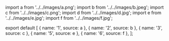 import a from '../../images/a.png';
import b from '../../images/b.jpeg';
import c from '../../images/c.png';
import d from '../../images/d.jpg';
import e from '../../images/e.jpg';
import f from '../../images/f.jpg';


export default [
  { name: '1', source: a },
  { name: '2', source: b },
  { name: '3', source: c },
  { name: '5', source: e },
  { name: '6', source: f },
];